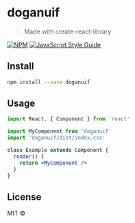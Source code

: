 # doganuif

> Made with create-react-library

[![NPM](https://img.shields.io/npm/v/doganuif.svg)](https://www.npmjs.com/package/doganuif) [![JavaScript Style Guide](https://img.shields.io/badge/code_style-standard-brightgreen.svg)](https://standardjs.com)

## Install

```bash
npm install --save doganuif
```

## Usage

```jsx
import React, { Component } from 'react'

import MyComponent from 'doganuif'
import 'doganuif/dist/index.css'

class Example extends Component {
  render() {
    return <MyComponent />
  }
}
```

## License

MIT © [](https://github.com/)
